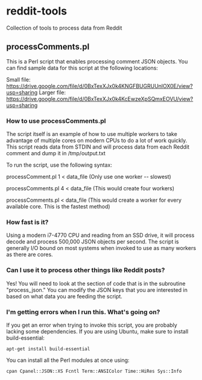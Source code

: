# reddit-tools
Collection of tools to process data from Reddit

## processComments.pl
This is a Perl script that enables processing comment JSON objects.  You can find sample data for this 
script at the following locations:

Small file:  https://drive.google.com/file/d/0BxTexXJx0k4KNGFBUGRUUnlOX0E/view?usp=sharing 
Larger file: https://drive.google.com/file/d/0BxTexXJx0k4KcEwzeXpSQmxEOVU/view?usp=sharing 

### How to use processComments.pl
The script itself is an example of how to use multiple workers to take advantage of multiple cores on 
modern CPUs to do a lot of work quickly.  This script reads data from STDIN and will process data from 
each Reddit comment and dump it in /tmp/output.txt

To run the script, use the following syntax:

processComment.pl 1 < data_file (Only use one worker -- slowest) 

processComments.pl 4 < data_file  (This would create four workers)

processComments.pl < data_file (This would create a worker for every available core.  This is the 
fastest method)

### How fast is it?

Using a modern i7-4770 CPU and reading from an SSD drive, it will process decode and process 500,000 
JSON objects per second.  The script is generally I/O bound on most systems when invoked to use as 
many workers as there are cores.  

### Can I use it to process other things like Reddit posts?

Yes!  You will need to look at the section of code that is in the subroutine "process_json."  You can 
modify the JSON keys that you are interested in based on what data you are feeding the script.

### I'm getting errors when I run this.  What's going on?

If you get an error when trying to invoke this script, you are probably lacking some dependencies.  If 
you are using Ubuntu, make sure to install build-essential:
```
apt-get install build-essential
```
You can install all the Perl modules at once using:
```
cpan Cpanel::JSON::XS Fcntl Term::ANSIColor Time::HiRes Sys::Info
``` 
